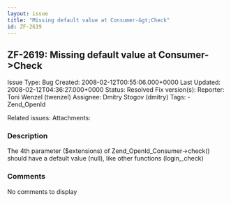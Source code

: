```yaml
---
layout: issue
title: "Missing default value at Consumer-&gt;Check"
id: ZF-2619
---
```


ZF-2619: Missing default value at Consumer->Check
-------------------------------------------------

 Issue Type: Bug Created: 2008-02-12T00:55:06.000+0000 Last Updated: 2008-02-12T04:36:27.000+0000 Status: Resolved Fix version(s): 
 Reporter:  Toni Wenzel (twenzel)  Assignee:  Dmitry Stogov (dmitry)  Tags: - Zend\_OpenId
 
 Related issues: 
 Attachments: 
### Description

The 4th parameter ($extensions) of Zend\_OpenId\_Consumer->check() should have a default value (null), like other functions (login,\_check)

 

 

### Comments

No comments to display